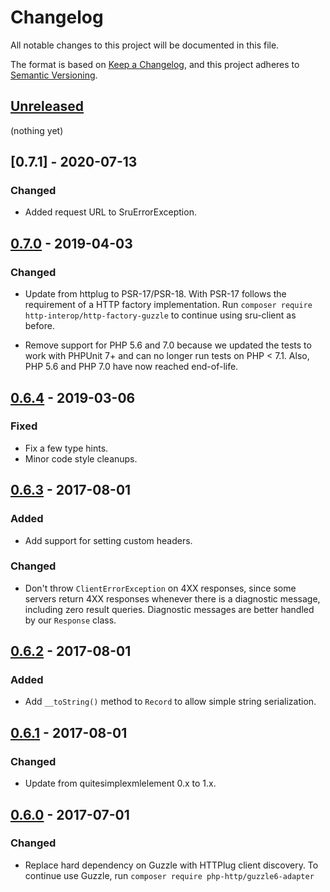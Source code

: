 # Changelog
All notable changes to this project will be documented in this file.

The format is based on [Keep a Changelog](https://keepachangelog.com/en/1.0.0/),
and this project adheres to [Semantic Versioning](https://semver.org/spec/v2.0.0.html).

## [Unreleased]

(nothing yet)

## [0.7.1] - 2020-07-13

### Changed

- Added request URL to SruErrorException.

## [0.7.0] - 2019-04-03

### Changed
- Update from httplug to PSR-17/PSR-18. With PSR-17 follows the requirement of a HTTP factory implementation.
  Run `composer require http-interop/http-factory-guzzle` to continue using sru-client as before.

- Remove support for PHP 5.6 and 7.0 because we updated the tests to work with PHPUnit 7+
  and can no longer run tests on PHP < 7.1. Also, PHP 5.6 and PHP 7.0 have now reached end-of-life.

## [0.6.4] - 2019-03-06
### Fixed
- Fix a few type hints.
- Minor code style cleanups.

## [0.6.3] - 2017-08-01
### Added
- Add support for setting custom headers.

### Changed
- Don't throw `ClientErrorException` on 4XX responses, since some servers return 4XX responses whenever there is a diagnostic message, including zero result queries. Diagnostic messages are better handled by our `Response` class.

## [0.6.2] - 2017-08-01
### Added
- Add `__toString()` method to `Record` to allow simple string serialization.

## [0.6.1] - 2017-08-01
### Changed
- Update from quitesimplexmlelement 0.x to 1.x.

## [0.6.0] - 2017-07-01
### Changed
- Replace hard dependency on Guzzle with HTTPlug client discovery.
  To continue use Guzzle, run `composer require php-http/guzzle6-adapter`

[Unreleased]: https://github.com/scriptotek/php-sru-client/compare/v0.7.0...HEAD
[0.7.0]: https://github.com/scriptotek/php-sru-client/compare/v0.6.4...v0.7.0
[0.6.4]: https://github.com/scriptotek/php-sru-client/compare/v0.6.3...v0.6.4
[0.6.3]: https://github.com/scriptotek/php-sru-client/compare/v0.6.2...v0.6.3
[0.6.2]: https://github.com/scriptotek/php-sru-client/compare/v0.6.1...v0.6.2
[0.6.1]: https://github.com/scriptotek/php-sru-client/compare/v0.6.0...v0.6.1
[0.6.0]: https://github.com/scriptotek/php-sru-client/releases/tag/v0.6.0

